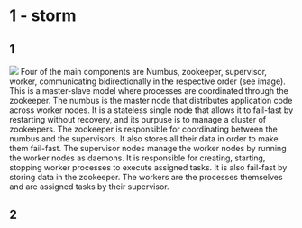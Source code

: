 # 1 - storm
## 1
![](images/2022-06-05-14-24-44.png)
Four of the main components are Numbus, zookeeper, supervisor, worker, communicating bidirectionally in the respective order (see image). This is a master-slave model where processes are coordinated through the zookeeper. 
The numbus is the master node that distributes application code across worker nodes. It is a stateless single node that allows it to fail-fast by restarting without recovery, and its purpuse is to manage a cluster of zookeepers. 
The zookeeper is responsible for coordinating between the numbus and the supervisors. It also stores all their data in order to make them fail-fast.
The supervisor nodes manage the worker nodes by running the worker nodes as daemons. It is responsible for creating, starting, stopping worker processes to execute assigned tasks. It is also fail-fast by storing data in the zookeeper.
The workers are the processes themselves and are assigned tasks by their supervisor.

## 2
